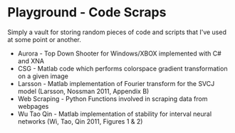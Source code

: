 Playground - Code Scraps
=========

Simply a vault for storing random pieces of code and scripts that I've used at some point or another.

* Aurora - Top Down Shooter for Windows/XBOX implemented with C# and XNA
* CSG - Matlab code which performs colorspace gradient transformation on a given image
* Larsson - Matlab implementation of Fourier transform for the SVCJ model (Larsson, Nossman 2011, Appendix B)
* Web Scraping - Python Functions involved in scraping data from webpages
* Wu Tao Qin - Matlab implementation of stability for interval neural networks (Wi, Tao, Qin 2011, Figures 1 & 2)

